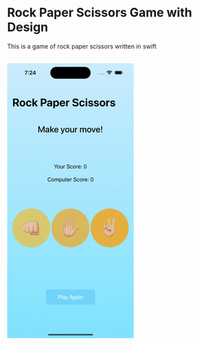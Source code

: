 # Rock Paper Scissors Game with Design

This is a game of rock paper scissors written in swift

<br>
<img src="rockpaperscissors.gif" alt="Rock Paper Scissors Game" title="Rock Paper Scissors Game">
